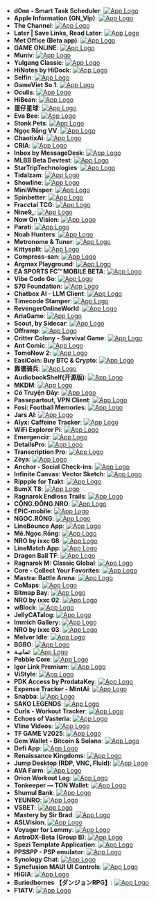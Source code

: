 - **d0ne - Smart Task Scheduler**: [![App Logo](https://is1-ssl.mzstatic.com/image/thumb/Purple211/v4/4d/8a/c8/4d8ac83d-9d47-0f19-801d-17df089fc105/AppIcon-0-0-1x_U007emarketing-0-11-0-85-220.png/200x200bb-80.png)](https://testflight.apple.com/join/7AMhK2B3)
- **Apple Information (GN_Vip)**: [![App Logo](https://is1-ssl.mzstatic.com/image/thumb/Purple211/v4/df/fc/2b/dffc2b87-6e27-b3ac-12f1-b9e2395054b6/AppIcon-1x_U007epad-0-1-85-220-0.png/200x200bb-80.png)](https://testflight.apple.com/join/dgW93q6b)
- **The Channel**: [![App Logo](https://is1-ssl.mzstatic.com/image/thumb/Purple221/v4/07/ef/90/07ef905b-f2c4-4f24-d5db-dcd690a4482f/AppIcon-0-0-1x_U007emarketing-0-6-0-85-220.png/200x200bb-80.png)](https://testflight.apple.com/join/xk7cvGHm)
- **Later | Save Links, Read Later**: [![App Logo](https://is1-ssl.mzstatic.com/image/thumb/Purple221/v4/1c/57/a3/1c57a38e-4f4b-7594-bc42-055092c27cd7/AppIcon-1x_U007epad-0-1-85-220-0.jpeg/200x200bb-80.png)](https://testflight.apple.com/join/7rSBr5pJ)
- **Met Office (Beta app)**: [![App Logo](https://is1-ssl.mzstatic.com/image/thumb/Purple221/v4/3c/16/a7/3c16a73c-d4f3-e5e7-a6b5-49bc23647567/AppIcon-0-0-1x_U007epad-0-1-85-220.png/200x200bb-80.png)](https://testflight.apple.com/join/ScdVVE5Q)
- **GAME ONLINE**: [![App Logo](https://is1-ssl.mzstatic.com/image/thumb/Purple221/v4/b0/49/61/b0496161-48bd-08d5-204a-5e8ee65fee2a/AppIcon-0-0-1x_U007emarketing-0-11-0-85-220.png/200x200bb-80.png)](https://testflight.apple.com/join/ttqHW1by)
- **Muniv**: [![App Logo](https://is1-ssl.mzstatic.com/image/thumb/Purple221/v4/c6/f4/40/c6f44078-f93d-c8f9-827c-6ac81cf2ece4/AppIcon-0-0-1x_U007emarketing-0-11-0-85-220.png/200x200bb-80.png)](https://testflight.apple.com/join/B1ETayA3)
- **Yulgang Classic**: [![App Logo](https://is1-ssl.mzstatic.com/image/thumb/Purple211/v4/2a/e7/bb/2ae7bbab-b722-dcfc-8d99-bb3a7f07639d/AppIcon-0-0-1x_U007emarketing-0-8-0-85-220.png/200x200bb-80.png)](https://testflight.apple.com/join/8eNPn82q)
- **HiNotes by HiDock**: [![App Logo](https://is1-ssl.mzstatic.com/image/thumb/Purple211/v4/45/77/9b/45779bae-6cb6-8c9a-24ed-aa95af5048a4/AppIcon-0-0-1x_U007emarketing-0-8-0-85-220.png/200x200bb-80.png)](https://testflight.apple.com/join/frUvTHk1)
- **Selfin**: [![App Logo](https://is1-ssl.mzstatic.com/image/thumb/Purple211/v4/16/c3/36/16c33684-dc6e-c124-5697-c899afadbe13/AppIcon-0-0-1x_U007epad-0-1-85-220.png/200x200bb-80.png)](https://testflight.apple.com/join/W5nT44gj)
- **GameViet So 1**: [![App Logo](https://is1-ssl.mzstatic.com/image/thumb/Purple221/v4/17/07/62/17076239-12b3-65cb-6736-eccbf7661d52/AppIcon-0-0-1x_U007emarketing-0-8-0-0-85-220.png/200x200bb-80.png)](https://testflight.apple.com/join/YKa4K1bp)
- **Oculis**: [![App Logo](https://is1-ssl.mzstatic.com/image/thumb/Purple221/v4/50/71/33/507133b2-42ef-c5a5-baaf-601f0e35029b/AppIcon-0-0-1x_U007epad-0-1-85-220.jpeg/200x200bb-80.png)](https://testflight.apple.com/join/T2GMP9Pm)
- **HiBean**: [![App Logo](https://is1-ssl.mzstatic.com/image/thumb/Purple211/v4/30/7b/cb/307bcbb2-3134-5d97-b582-f4940f621723/AppIcon-0-0-1x_U007emarketing-0-8-0-85-220.png/200x200bb-80.png)](https://testflight.apple.com/join/XCHXNdTt)
- **蛋仔星球**: [![App Logo](https://is1-ssl.mzstatic.com/image/thumb/Purple211/v4/54/40/44/5440440d-1663-d714-50b1-77d07038e63b/AppIcon-0-0-1x_U007epad-0-1-0-85-220.png/200x200bb-80.png)](https://testflight.apple.com/join/U1uy34cq)
- **Eva Bee**: [![App Logo](https://is1-ssl.mzstatic.com/image/thumb/Purple221/v4/6d/5f/8d/6d5f8d7b-610f-3178-da18-ba3503fedd2c/AppIcon-0-0-1x_U007epad-0-1-0-85-220.png/200x200bb-80.png)](https://testflight.apple.com/join/sAeE1P4t)
- **Stonk Pets**: [![App Logo](https://is1-ssl.mzstatic.com/image/thumb/Purple211/v4/6d/79/ee/6d79ee6e-566a-53e3-795e-340aea89f667/AppIcon-0-0-1x_U007emarketing-0-8-0-85-220.png/200x200bb-80.png)](https://testflight.apple.com/join/WcuGvRHY)
- **Ngọc Rồng VV**: [![App Logo](https://is1-ssl.mzstatic.com/image/thumb/Purple221/v4/44/60/1e/44601e88-d332-c826-47ef-6f2229ef22ed/AppIcon-1x_U007emarketing-0-8-0-85-220-0.png/200x200bb-80.png)](https://testflight.apple.com/join/XmnTDJBx)
- **ChaotixAi**: [![App Logo](https://is1-ssl.mzstatic.com/image/thumb/Purple221/v4/93/f9/8a/93f98acc-c20c-7589-b524-310ac224c7d0/AppIcon-0-0-1x_U007emarketing-0-11-0-85-220.png/200x200bb-80.png)](https://testflight.apple.com/join/evN15B9Q)
- **CRIA**: [![App Logo](https://is1-ssl.mzstatic.com/image/thumb/Purple211/v4/c4/ac/30/c4ac306d-858a-7a72-28f8-250fdd5b3f9c/AppIcon-0-0-1x_U007epad-0-1-85-220.png/200x200bb-80.png)](https://testflight.apple.com/join/t8mfjMnS)
- **Inbox by MessageDesk**: [![App Logo](https://is1-ssl.mzstatic.com/image/thumb/Purple221/v4/93/d6/7d/93d67d80-5e31-9f74-4c33-490f4950c646/AppIcon-0-0-1x_U007emarketing-0-8-0-85-220.png/200x200bb-80.png)](https://testflight.apple.com/join/nXZRzunZ)
- **MLBB Beta Devtest**: [![App Logo](https://is1-ssl.mzstatic.com/image/thumb/Purple221/v4/76/e8/28/76e828d9-0329-e667-cbad-31df98be8596/AppIcon-1x_U007emarketing-0-7-0-85-220-0.png/200x200bb-80.png)](https://testflight.apple.com/join/79CjuN5w)
- **StarTripTechnologies**: [![App Logo](https://is1-ssl.mzstatic.com/image/thumb/Purple221/v4/71/5c/6e/715c6e73-c90c-2ba6-bc64-82ec6972186a/AppIcon-0-0-1x_U007ephone-0-1-0-85-220.png/200x200bb-80.png)](https://testflight.apple.com/join/ZeSteS8w)
- **Tidalzam**: [![App Logo](https://is1-ssl.mzstatic.com/image/thumb/Purple221/v4/f2/b7/f4/f2b7f4a7-17f4-c58d-99c7-2e333fd9bdff/AppIcon-0-0-1x_U007ephone-0-1-0-sRGB-85-220.png/200x200bb-80.png)](https://testflight.apple.com/join/xGMef5Xf)
- **Showline**: [![App Logo](https://is1-ssl.mzstatic.com/image/thumb/Purple221/v4/e7/fe/89/e7fe89b2-dfc9-4496-57d3-ce4891a8c989/AppIcon-0-1x_U007epad-0-1-85-220-0.png/200x200bb-80.png)](https://testflight.apple.com/join/b1CnpqQ7)
- **MiniWhisper**: [![App Logo](https://is1-ssl.mzstatic.com/image/thumb/Purple221/v4/0e/d7/04/0ed704d6-a638-2fb1-72f1-bea250adb0c5/AppIcon-0-0-85-220-0-5-0-2x.png/200x200bb-80.png)](https://testflight.apple.com/join/ShCQ3sVr)
- **Spinbetter**: [![App Logo](https://is1-ssl.mzstatic.com/image/thumb/Purple211/v4/c9/ef/99/c9ef99a5-93f4-fc0e-07ae-6048e3c7c914/AppIcon-0-0-1x_U007epad-0-1-0-85-220.png/200x200bb-80.png)](https://testflight.apple.com/join/MmGcCHma)
- **Fracctal TCG**: [![App Logo](https://is1-ssl.mzstatic.com/image/thumb/Purple211/v4/d4/c7/55/d4c75591-4a9e-aa2c-7bf9-1cc4158742b1/AppIcon-0-0-1x_U007emarketing-0-8-0-85-220.png/200x200bb-80.png)](https://testflight.apple.com/join/rGegPwKA)
- **Nine9_**: [![App Logo](https://is1-ssl.mzstatic.com/image/thumb/Purple211/v4/a1/ae/b4/a1aeb47d-3945-a36a-4480-702a9457e6e8/AppIcon-0-0-1x_U007epad-0-1-85-220.png/200x200bb-80.png)](https://testflight.apple.com/join/KRMEpp4m)
- **Now On Vision**: [![App Logo](https://is1-ssl.mzstatic.com/image/thumb/Purple211/v4/10/06/88/10068897-f61e-7dee-07eb-54c6370b8fa2/AppIcon.lsr/200x200bb-80.png)](https://testflight.apple.com/join/XFKucmQ6)
- **Parati**: [![App Logo](https://is1-ssl.mzstatic.com/image/thumb/Purple221/v4/cb/f2/b6/cbf2b649-8bae-e8d9-d457-1bf52180f267/AppIcon-0-0-1x_U007ephone-0-1-85-220.png/200x200bb-80.png)](https://testflight.apple.com/join/5Hts5wsd)
- **Noah Hunters**: [![App Logo](https://is1-ssl.mzstatic.com/image/thumb/Purple221/v4/6c/83/34/6c83344a-192b-e1db-80e0-0320bb078219/AppIcon-0-0-1x_U007emarketing-0-8-0-85-220.png/200x200bb-80.png)](https://testflight.apple.com/join/NRznNjAc)
- **Metronome & Tuner**: [![App Logo](https://is1-ssl.mzstatic.com/image/thumb/Purple211/v4/c0/0a/8e/c00a8e51-4b2d-ef84-df6b-58501460c647/AppIcon-0-0-1x_U007epad-0-1-85-220.png/200x200bb-80.png)](https://testflight.apple.com/join/VmfFmkhX)
- **Kittysplit**: [![App Logo](https://is1-ssl.mzstatic.com/image/thumb/Purple221/v4/e4/c8/e8/e4c8e881-2753-64a4-1836-8d914ddd078b/AppIcon-0-0-1x_U007epad-0-1-85-220.png/200x200bb-80.png)](https://testflight.apple.com/join/t7zEpPmD)
- **Compress-san**: [![App Logo](https://is1-ssl.mzstatic.com/image/thumb/Purple211/v4/18/76/1c/18761cc5-686c-2f99-96b2-894d6709216a/AppIcon-0-0-1x_U007ephone-0-1-85-220.png/200x200bb-80.png)](https://testflight.apple.com/join/r7V8Jhqt)
- **Argmax Playground**: [![App Logo](https://is1-ssl.mzstatic.com/image/thumb/Purple211/v4/1c/c1/2c/1cc12ca8-c658-2717-08a9-45bb2ee6704f/AppIcon-0-0-1x_U007epad-0-11-0-85-220.png/200x200bb-80.png)](https://testflight.apple.com/join/Q1cywTJw)
- **EA SPORTS FC™ MOBILE BETA**: [![App Logo](https://is1-ssl.mzstatic.com/image/thumb/Purple221/v4/03/28/38/03283823-09ad-91ab-ce33-7267db9777de/AppIcon-0-0-1x_U007emarketing-0-8-0-85-220.png/200x200bb-80.png)](https://testflight.apple.com/join/5WJSgPTd)
- **Vibe Code Go**: [![App Logo](https://is1-ssl.mzstatic.com/image/thumb/Purple221/v4/6b/d6/1c/6bd61c0f-8655-5447-a22b-0d0bab36bf5c/AppIcon-0-0-1x_U007ephone-0-1-85-220.png/200x200bb-80.png)](https://testflight.apple.com/join/gh7Qc1Hr)
- **S70 Foundation**: [![App Logo](https://is1-ssl.mzstatic.com/image/thumb/Purple211/v4/dc/16/0f/dc160fe2-6e25-08d7-0027-bb6fd8823e12/AppIcon-0-1x_U007ephone-0-0-0-1-0-0-85-220-0.png/200x200bb-80.png)](https://testflight.apple.com/join/d7YvZf54)
- **Chatbox AI - LLM Client**: [![App Logo](https://is1-ssl.mzstatic.com/image/thumb/Purple211/v4/2f/fc/5b/2ffc5b7f-6641-f19d-0b49-cafb6407d915/AppIcon-0-0-1x_U007emarketing-0-11-0-85-220.png/200x200bb-80.png)](https://testflight.apple.com/join/8PMSSnBK)
- **Timecode Stamper**: [![App Logo](https://is1-ssl.mzstatic.com/image/thumb/Purple221/v4/72/96/2d/72962d04-65a6-b256-0f94-5e2c18686329/AppIcon-1x_U007epad-0-1-85-220-0.png/200x200bb-80.png)](https://testflight.apple.com/join/VJ6K1SZ4)
- **RevengerOnlineWorld**: [![App Logo](https://is1-ssl.mzstatic.com/image/thumb/Purple211/v4/f3/d6/3e/f3d63efc-dc50-a02a-a490-723ef37b56d7/AppIcon-0-0-1x_U007emarketing-0-8-0-85-220.png/200x200bb-80.png)](https://testflight.apple.com/join/8EVj3Xzv)
- **AriaGame**: [![App Logo](https://is1-ssl.mzstatic.com/image/thumb/Purple211/v4/ed/10/55/ed105501-628e-32ce-c1e5-e31e5393bf4a/AppIcon-0-0-1x_U007emarketing-0-8-0-85-220.png/200x200bb-80.png)](https://testflight.apple.com/join/j986H2PS)
- **Scout, by Sidecar**: [![App Logo](https://is1-ssl.mzstatic.com/image/thumb/Purple211/v4/b6/73/dd/b673dd5d-cf9c-9216-3f8a-812ab927d11e/scout-0-0-1x_U007epad-0-1-85-220.png/200x200bb-80.png)](https://testflight.apple.com/join/DJrwDRkW)
- **Offramp**: [![App Logo](https://is1-ssl.mzstatic.com/image/thumb/Purple211/v4/93/d9/17/93d9173f-e585-fbe6-d6f8-5390326752b9/AppIcon-0-0-1x_U007epad-0-1-85-220.png/200x200bb-80.png)](https://testflight.apple.com/join/z98tXP39)
- **Critter Colony - Survival Game**: [![App Logo](https://is1-ssl.mzstatic.com/image/thumb/Purple221/v4/db/5f/46/db5f46b6-f3f5-bcae-9ef2-60d5268a50a1/AppIcon-1x_U007emarketing-0-6-0-85-220-0.png/200x200bb-80.png)](https://testflight.apple.com/join/yjemw17R)
- **Ant Comic**: [![App Logo](https://is1-ssl.mzstatic.com/image/thumb/Purple211/v4/f5/a2/34/f5a2340a-e0e8-e13f-d17e-0622e24911c6/AppIcon-0-0-1x_U007emarketing-0-8-0-0-85-220.png/200x200bb-80.png)](https://testflight.apple.com/join/RaAyUvFe)
- **TomoNow 2**: [![App Logo](https://is1-ssl.mzstatic.com/image/thumb/Purple221/v4/da/fc/f9/dafcf9cd-86d5-d176-0051-7d2f24dc65e0/AppIcon-0-1x_U007epad-0-1-0-85-220-0.png/200x200bb-80.png)](https://testflight.apple.com/join/HEqPjPGT)
- **EasiCoin: Buy BTC & Crypto**: [![App Logo](https://is1-ssl.mzstatic.com/image/thumb/Purple221/v4/9d/01/42/9d01429f-ac40-29cf-1cb2-d904678888e8/AppIcon-0-0-1x_U007emarketing-0-8-0-85-220.png/200x200bb-80.png)](https://testflight.apple.com/join/13AbRycf)
- **靠谱骑兵**: [![App Logo](https://is1-ssl.mzstatic.com/image/thumb/Purple211/v4/ee/48/97/ee489729-eca4-5628-3bc5-0f65f628f5bf/AppIcon-0-0-1x_U007emarketing-0-6-0-85-220.png/200x200bb-80.png)](https://testflight.apple.com/join/1J8vtoyy)
- **AudiobookShelf(开源版)**: [![App Logo](https://is1-ssl.mzstatic.com/image/thumb/Purple221/v4/9e/cc/9b/9ecc9b17-dfad-04db-d935-7b56a417445a/Icons-0-0-1x_U007emarketing-0-8-0-85-220.png/200x200bb-80.png)](https://testflight.apple.com/join/HkWgESNz)
- **MKDM**: [![App Logo](https://is1-ssl.mzstatic.com/image/thumb/Purple211/v4/af/d2/86/afd2863e-e387-02c5-c35e-9500cd837061/AppIcon-0-0-1x_U007emarketing-0-0-0-7-0-0-sRGB-0-0-0-GLES2_U002c0-512MB-85-220-0-0.png/200x200bb-80.png)](https://testflight.apple.com/join/v83wZHYU)
- **Có Truyện Đây**: [![App Logo](https://is1-ssl.mzstatic.com/image/thumb/Purple221/v4/c9/92/74/c99274a5-30f8-3add-eb25-0f67ef7932b6/AppIcon-0-0-1x_U007emarketing-0-8-0-0-85-220.png/200x200bb-80.png)](https://testflight.apple.com/join/2X6Xm1k2)
- **Passepartout, VPN Client**: [![App Logo](https://is1-ssl.mzstatic.com/image/thumb/Purple221/v4/60/d3/45/60d345a7-f8e0-df9e-094b-8759fc98aea4/AppIcon-0-0-1x_U007epad-0-1-85-220.png/200x200bb-80.png)](https://testflight.apple.com/join/dnA4CXFJ)
- **Fosi: Football Memories**: [![App Logo](https://is1-ssl.mzstatic.com/image/thumb/Purple221/v4/2e/f4/3c/2ef43c78-99d4-e43c-6b72-44bc8eb03893/AppIcon-0-0-1x_U007ephone-0-1-85-220.png/200x200bb-80.png)](https://testflight.apple.com/join/3qKCjTXT)
- **Jars AI**: [![App Logo](https://is1-ssl.mzstatic.com/image/thumb/Purple211/v4/e5/9c/57/e59c5768-b165-274b-1ffb-e5e59ad5493d/AppIcon-0-0-1x_U007emarketing-0-8-0-85-220.png/200x200bb-80.png)](https://testflight.apple.com/join/p4zac3hu)
- **Alyx: Caffeine Tracker**: [![App Logo](https://is1-ssl.mzstatic.com/image/thumb/Purple221/v4/63/ab/4e/63ab4e11-eae4-90d8-2b62-53bd6b8eedef/Alyx-0-0-1x_U007ephone-0-1-0-85-220.png/200x200bb-80.png)](https://testflight.apple.com/join/wRwfK8Nq)
- **WiFi Explorer Pi**: [![App Logo](https://is1-ssl.mzstatic.com/image/thumb/Purple221/v4/71/53/3f/71533fb7-7342-8972-914b-66c007e70945/AppIcon-0-0-1x_U007epad-0-0-0-1-0-85-220.png/200x200bb-80.png)](https://testflight.apple.com/join/KJF3GrRa)
- **Emergenciz**: [![App Logo](https://is1-ssl.mzstatic.com/image/thumb/Purple221/v4/09/13/64/09136406-db2e-b036-5a2c-68f56ecc12e3/AppIcon-0-0-1x_U007epad-0-1-85-220.png/200x200bb-80.png)](https://testflight.apple.com/join/eE4k1A7M)
- **DetailsPro**: [![App Logo](https://is1-ssl.mzstatic.com/image/thumb/Purple211/v4/07/59/59/0759595a-95d3-8bf3-c60d-37704b6f0e9d/AppIcon-0-0-1x_U007epad-0-0-0-1-0-0-sRGB-0-85-220.png/200x200bb-80.png)](https://testflight.apple.com/join/QCrMtMTg)
- **Transcription Pro**: [![App Logo](https://is1-ssl.mzstatic.com/image/thumb/Purple221/v4/2a/2c/75/2a2c750b-35f7-fdcb-2c4a-f63bdbc03849/transcription-app-icon-0-0-85-220-0-6-0-2x-0-0-0.png/200x200bb-80.png)](https://testflight.apple.com/join/eqHe9g46)
- **Zèya**: [![App Logo](https://is1-ssl.mzstatic.com/image/thumb/Purple221/v4/a0/be/ad/a0bead12-d024-7d9b-6d38-87e31fd38db8/AppIcon-0-0-1x_U007ephone-0-1-85-220.png/200x200bb-80.png)](https://testflight.apple.com/join/GyhkTVtH)
- **Anchor - Social Check-ins**: [![App Logo](https://is1-ssl.mzstatic.com/image/thumb/Purple221/v4/04/38/4d/04384da7-e423-5500-7fc7-c1e968e6d25c/AppIcon-0-0-1x_U007ephone-0-1-85-220.png/200x200bb-80.png)](https://testflight.apple.com/join/cs6J1fzx)
- **Infinite Canvas: Vector Sketch**: [![App Logo](https://is1-ssl.mzstatic.com/image/thumb/Purple221/v4/13/e9/6f/13e96fe8-4a63-23e4-6077-d71e9ecaeba9/AppIcon-0-0-1x_U007epad-0-1-85-220.png/200x200bb-80.png)](https://testflight.apple.com/join/UzgVUV7k)
- **Rippple for Trakt**: [![App Logo](https://is1-ssl.mzstatic.com/image/thumb/Purple211/v4/53/2e/aa/532eaa0e-5398-20ba-fa8e-13c8d7f88889/AppIcon-0-0-1x_U007epad-0-1-0-85-220.png/200x200bb-80.png)](https://testflight.apple.com/join/UgPDmnAy)
- **BumX T8**: [![App Logo](https://is1-ssl.mzstatic.com/image/thumb/Purple211/v4/ab/44/8a/ab448a02-c36a-d180-1db8-c9f6c401d37f/AppIcon-0-0-1x_U007emarketing-0-11-0-85-220.png/200x200bb-80.png)](https://testflight.apple.com/join/4Ed7CdN9)
- **Ragnarok Endless Trails**: [![App Logo](https://is1-ssl.mzstatic.com/image/thumb/Purple211/v4/00/69/48/006948ac-793d-dc90-a21e-bcd7282db13d/AppIcon-0-0-1x_U007emarketing-0-8-0-85-220.png/200x200bb-80.png)](https://testflight.apple.com/join/7ErGJ6kR)
- **CỘNG.ĐỒNG.NRO**: [![App Logo](https://is1-ssl.mzstatic.com/image/thumb/Purple211/v4/a9/76/8e/a9768e7d-a3da-8af8-f76d-f7d040b115f9/AppIcon-0-0-1x_U007emarketing-0-8-0-85-220.png/200x200bb-80.png)](https://testflight.apple.com/join/hu6NKh1R)
- **EPiC-mobile**: [![App Logo](https://is1-ssl.mzstatic.com/image/thumb/Purple221/v4/82/46/bb/8246bb3c-232c-4100-a9c5-067d4b7fcf97/AppIcon-0-1x_U007emarketing-0-8-0-85-220-0.png/200x200bb-80.png)](https://testflight.apple.com/join/9CMSZfjC)
- **NGOC.RÔNG**: [![App Logo](https://is1-ssl.mzstatic.com/image/thumb/Purple211/v4/fe/0d/ff/fe0dff66-0749-9b83-8ca6-002e402a2d0c/AppIcon-0-0-1x_U007emarketing-0-8-0-85-220.png/200x200bb-80.png)](https://testflight.apple.com/join/VuJEvxCN)
- **LineBounce App**: [![App Logo](https://is1-ssl.mzstatic.com/image/thumb/Purple211/v4/e4/05/72/e40572de-dd43-45d2-de2c-36be12e69ea5/AppIcon-0-0-1x_U007epad-0-1-0-85-220.png/200x200bb-80.png)](https://testflight.apple.com/join/PkegAbGV)
- **Mê.Ngọc.Rồng**: [![App Logo](https://is1-ssl.mzstatic.com/image/thumb/Purple211/v4/db/e5/11/dbe51188-4308-2c05-3c3c-fddaef124ac9/AppIcon-0-0-1x_U007emarketing-0-8-0-85-220.png/200x200bb-80.png)](https://testflight.apple.com/join/MjuzfKVz)
- **NRO by ixxc 08**: [![App Logo](https://is1-ssl.mzstatic.com/image/thumb/Purple211/v4/76/89/70/76897040-738b-b273-f7a2-1662524a429b/AppIcon-1x_U007emarketing-0-8-0-85-220-0.png/200x200bb-80.png)](https://testflight.apple.com/join/mspeMFXG)
- **LineMatch App**: [![App Logo](https://is1-ssl.mzstatic.com/image/thumb/Purple221/v4/c3/15/f9/c315f99f-c024-ff93-d053-3c7f9668faa4/AppIcon-0-0-1x_U007epad-0-1-0-85-220.png/200x200bb-80.png)](https://testflight.apple.com/join/NGR8UFgS)
- **Dragon Ball TF**: [![App Logo](https://is1-ssl.mzstatic.com/image/thumb/Purple211/v4/aa/0c/a3/aa0ca3c5-58ae-b713-ddc9-ffb88997a80c/AppIcon-1x_U007emarketing-0-8-0-85-220-0.png/200x200bb-80.png)](https://testflight.apple.com/join/RMQZ3tP1)
- **Ragnarok M: Classic Global**: [![App Logo](https://is1-ssl.mzstatic.com/image/thumb/Purple211/v4/98/ea/9f/98ea9fd7-8523-23b6-9197-81b24cc96ef7/AppIcon-1x_U007emarketing-0-8-0-85-220-0.png/200x200bb-80.png)](https://testflight.apple.com/join/gZ7X8GH9)
- **Core - Collect Your Favorites**: [![App Logo](https://is1-ssl.mzstatic.com/image/thumb/Purple221/v4/23/1d/1c/231d1cdc-eaa7-9bba-860a-1001535ea10c/AppIcon-0-0-1x_U007ephone-0-1-85-220.png/200x200bb-80.png)](https://testflight.apple.com/join/guWngHgd)
- **Mastra: Battle Arena**: [![App Logo](https://is1-ssl.mzstatic.com/image/thumb/Purple221/v4/d1/65/a1/d165a15f-d5bd-0d68-612d-02132ffe327c/AppIcon-0-0-1x_U007emarketing-0-8-0-85-220.png/200x200bb-80.png)](https://testflight.apple.com/join/7WkKapuN)
- **CoMaps**: [![App Logo](https://is1-ssl.mzstatic.com/image/thumb/Purple221/v4/aa/fa/18/aafa1804-e0ce-910e-2e54-afd8ed954d7b/Icon-0-0-1x_U007epad-0-0-0-1-0-0-0-85-220.png/200x200bb-80.png)](https://testflight.apple.com/join/EGSsGRn7)
- **Bitmap Bay**: [![App Logo](https://is1-ssl.mzstatic.com/image/thumb/Purple211/v4/e5/17/8c/e5178cde-5453-1c85-a6e2-1e758b8a3591/AppIcon-0-0-1x_U007epad-0-11-0-85-220.png/200x200bb-80.png)](https://testflight.apple.com/join/tB2Df61B)
- **NRO by ixxc 02**: [![App Logo](https://is1-ssl.mzstatic.com/image/thumb/Purple211/v4/e9/09/34/e90934eb-3227-8f54-eaf8-8c0e0baa5d88/AppIcon-0-0-1x_U007emarketing-0-8-0-85-220.png/200x200bb-80.png)](https://testflight.apple.com/join/mgAFP9pS)
- **wBlock**: [![App Logo](https://is1-ssl.mzstatic.com/image/thumb/Purple221/v4/31/d9/87/31d987b2-0bd5-cf95-fa21-94a9c8e93f9e/AppIcon-0-1x_U007epad-0-1-85-220-0.png/200x200bb-80.png)](https://testflight.apple.com/join/nCjEmXVQ)
- **JellyCATalog**: [![App Logo](https://is1-ssl.mzstatic.com/image/thumb/Purple221/v4/f0/86/6d/f0866dc0-9faa-360e-2da3-6b04088c0856/AppIcon-0-0-1x_U007epad-0-11-0-85-220.jpeg/200x200bb-80.png)](https://testflight.apple.com/join/Ps85q1Ah)
- **Immich Gallery**: [![App Logo](https://is1-ssl.mzstatic.com/image/thumb/Purple221/v4/b5/f6/aa/b5f6aa1b-4295-442a-6660-6d7c8a086e2f/App_Icon-marketing.lsr/200x200bb-80.png)](https://testflight.apple.com/join/EVqUjrYs)
- **NRO by ixxc 03**: [![App Logo](https://is1-ssl.mzstatic.com/image/thumb/Purple221/v4/ec/01/65/ec01655c-5e66-ed30-5bc2-32e4e74cf235/AppIcon-1x_U007emarketing-0-8-0-85-220-0.png/200x200bb-80.png)](https://testflight.apple.com/join/kw8PrrTV)
- **Melvor Idle**: [![App Logo](https://is1-ssl.mzstatic.com/image/thumb/Purple211/v4/a5/45/cd/a545cdb1-ba84-dc2d-14e9-488aea65d7e7/AppIcon-0-0-1x_U007emarketing-0-7-0-85-220.png/200x200bb-80.png)](https://testflight.apple.com/join/5kj76Wnt?ref=news.melvoridle.com)
- **BGBO**: [![App Logo](https://is1-ssl.mzstatic.com/image/thumb/Purple221/v4/b0/21/91/b02191cc-f17d-2be6-7c38-89e30b48a4f8/AppIcon-0-0-1x_U007emarketing-0-11-0-85-220.png/200x200bb-80.png)](https://testflight.apple.com/join/58dgX5vY)
- **ثمانيـة**: [![App Logo](https://is1-ssl.mzstatic.com/image/thumb/Purple211/v4/bc/56/d9/bc56d963-7fd9-888c-aa4d-5d2e3d0a5790/AppIcon-0-0-1x_U007ephone-0-1-0-85-220.png/200x200bb-80.png)](https://testflight.apple.com/join/Z6mZrMPh)
- **Pebble Core**: [![App Logo](https://is1-ssl.mzstatic.com/image/thumb/Purple221/v4/55/93/80/559380c0-7fc8-7f25-0a7d-d2fd13bfd896/AppIcon-0-0-1x_U007epad-0-1-85-220.png/200x200bb-80.png)](https://testflight.apple.com/join/M695eCup)
- **Igor Link Premium**: [![App Logo](https://is1-ssl.mzstatic.com/image/thumb/Purple221/v4/ff/a1/08/ffa108c9-e8dc-cc63-2646-ae1ebe54a67e/AppIcon-0-0-1x_U007ephone-0-1-85-220.png/200x200bb-80.png)](https://testflight.apple.com/join/eVerMSgA)
- **ViStyle**: [![App Logo](https://is1-ssl.mzstatic.com/image/thumb/Purple211/v4/7c/9b/71/7c9b717f-95f3-15e2-0117-46ada0bd7fba/AppIcon-0-0-1x_U007ephone-0-1-85-220.jpeg/200x200bb-80.png)](https://testflight.apple.com/join/vCnB9gDY)
- **PDK Access by ProdataKey**: [![App Logo](https://is1-ssl.mzstatic.com/image/thumb/Purple211/v4/f4/29/58/f4295813-171f-30d9-5453-fe12f670b88d/AppIcon-0-0-1x_U007epad-0-1-0-85-220.png/200x200bb-80.png)](https://testflight.apple.com/join/OHwTybsU)
- **Expense Tracker - MintAi**: [![App Logo](https://is1-ssl.mzstatic.com/image/thumb/Purple211/v4/5a/64/9a/5a649a58-bc95-24f3-f7cb-07b96f84c661/AppIcon-0-0-1x_U007epad-0-1-0-85-220.png/200x200bb-80.png)](https://testflight.apple.com/join/3WFJJ4YQ)
- **Snabba**: [![App Logo](https://is1-ssl.mzstatic.com/image/thumb/Purple221/v4/1b/5d/f4/1b5df40f-9f12-2110-63a0-a2ee6953fbd1/AppIcon-0-0-1x_U007epad-0-1-85-220.png/200x200bb-80.png)](https://testflight.apple.com/join/VkTfEhuK)
- **SAKO LEGENDS**: [![App Logo](https://is1-ssl.mzstatic.com/image/thumb/Purple221/v4/73/ed/2f/73ed2f71-a78c-1399-d064-2dec37fa5ff1/AppIcon-0-0-1x_U007emarketing-0-8-0-85-220.png/200x200bb-80.png)](https://testflight.apple.com/join/2fecSa4G)
- **Curls - Workout Tracker**: [![App Logo](https://is1-ssl.mzstatic.com/image/thumb/Purple221/v4/06/2a/54/062a54c5-2e85-f86b-8e0e-8f07a79b066d/AppIcon-0-0-1x_U007ephone-0-1-85-220.png/200x200bb-80.png)](https://testflight.apple.com/join/mAfE5kJD)
- **Echoes of Vasteria**: [![App Logo](https://is1-ssl.mzstatic.com/image/thumb/Purple211/v4/8d/61/3d/8d613d6c-d40f-1c17-997c-e5e41ee095b0/AppIcon-0-0-1x_U007emarketing-0-8-0-85-220.png/200x200bb-80.png)](https://testflight.apple.com/join/15bpAkuh)
- **Vline Videos**: [![App Logo](https://is1-ssl.mzstatic.com/image/thumb/Purple221/v4/eb/33/5b/eb335b10-b3ca-b824-2eda-cff19b6579bb/AppIcon-0-0-1x_U007ephone-0-0-0-1-0-85-220.jpeg/200x200bb-80.png)](https://testflight.apple.com/join/9EXk8YZU)
- **TF GAME V2025**: [![App Logo](https://is1-ssl.mzstatic.com/image/thumb/Purple211/v4/fb/e1/ff/fbe1ff7d-50c4-2c36-5be5-2173ff19b479/AppIcon-0-0-1x_U007emarketing-0-0-0-7-0-0-sRGB-0-0-0-GLES2_U002c0-512MB-85-220-0-0.png/200x200bb-80.png)](https://testflight.apple.com/join/VbPF4gBp)
- **Gem Wallet - Bitcoin & Solana**: [![App Logo](https://is1-ssl.mzstatic.com/image/thumb/Purple211/v4/94/7a/82/947a8234-0bf9-51f8-85f3-f40a26ff4dd6/AppIcon-0-0-1x_U007epad-0-1-85-220.png/200x200bb-80.png)](https://testflight.apple.com/join/GUrGydJz)
- **Defi App**: [![App Logo](https://is1-ssl.mzstatic.com/image/thumb/Purple211/v4/7f/4a/26/7f4a2696-508d-df2d-1c10-0104769a2905/AppIcon-0-0-1x_U007ephone-0-1-85-220.png/200x200bb-80.png)](https://testflight.apple.com/join/CxrtEEqv)
- **Renaissance Kingdoms**: [![App Logo](https://is1-ssl.mzstatic.com/image/thumb/Purple211/v4/2c/91/3e/2c913e3f-fab4-ac65-78f7-7c53bfc261ed/AppIcon-1x_U007epad-0-1-85-220-0.png/200x200bb-80.png)](https://testflight.apple.com/join/KkFL0EvO)
- **Jump Desktop (RDP, VNC, Fluid)**: [![App Logo](https://is1-ssl.mzstatic.com/image/thumb/Purple211/v4/1f/c5/82/1fc58253-9d02-97c9-e044-da76d3127b05/AppIcon-0-1x_U007emarketing-0-11-0-85-220-0.png/200x200bb-80.png)](https://testflight.apple.com/join/PT4ZWw0g)
- **AVA Farm**: [![App Logo](https://is1-ssl.mzstatic.com/image/thumb/Purple211/v4/47/be/06/47be0667-841d-5da4-7930-cd2d1c1d8acf/AppIcon-0-0-1x_U007emarketing-0-8-0-85-220.png/200x200bb-80.png)](https://testflight.apple.com/join/Ez9S8Z1h)
- **Orion Workout Log**: [![App Logo](https://is1-ssl.mzstatic.com/image/thumb/Purple211/v4/77/c3/59/77c35957-d679-b375-fd77-607d4b820a4f/AppIcon-0-0-1x_U007emarketing-0-11-0-85-220.png/200x200bb-80.png)](https://testflight.apple.com/join/kvSQCK6s)
- **Tonkeeper — TON Wallet**: [![App Logo](https://is1-ssl.mzstatic.com/image/thumb/Purple221/v4/60/e4/8c/60e48ce1-1f9b-1d9c-035e-28f77862ede2/AppIcon-0-0-1x_U007ephone-0-1-85-220.png/200x200bb-80.png)](https://testflight.apple.com/join/xAbgNWXG)
- **Shumul Bank**: [![App Logo](https://is1-ssl.mzstatic.com/image/thumb/Purple211/v4/76/39/7e/76397e48-7bb7-9ce2-0f85-d8ae11f45a33/AppIcon-0-0-1x_U007emarketing-0-11-0-0-85-220.png/200x200bb-80.png)](https://testflight.apple.com/join/S764tWuM)
- **YEUNRO**: [![App Logo](https://is1-ssl.mzstatic.com/image/thumb/Purple221/v4/29/56/81/29568152-7f11-2353-68b0-42a5134900a2/AppIcon-0-0-1x_U007emarketing-0-8-0-85-220.png/200x200bb-80.png)](https://testflight.apple.com/join/SgvtPpjd)
- **VSBET**: [![App Logo](https://is1-ssl.mzstatic.com/image/thumb/Purple211/v4/67/e9/98/67e998a3-9d7f-4641-0dda-3fa4338ce900/AppIcon-vd013-0-0-1x_U007emarketing-0-11-0-85-220.png/200x200bb-80.png)](https://testflight.apple.com/join/SFkssRVX)
- **Mastery by Sir Brad**: [![App Logo](https://is1-ssl.mzstatic.com/image/thumb/Purple221/v4/a5/88/f0/a588f041-f6a5-49f8-ed22-edfd2d0e2de4/AppIcon-0-1x_U007emarketing-0-8-0-sRGB-85-220-0.png/200x200bb-80.png)](https://testflight.apple.com/join/WbpwRW3Q)
- **ASLVision**: [![App Logo](https://is1-ssl.mzstatic.com/image/thumb/Purple211/v4/11/d2/54/11d25423-5b98-2118-7e41-414fe69fcd39/AppIcon-0-0-1x_U007emarketing-0-8-0-85-220.png/200x200bb-80.png)](https://testflight.apple.com/join/GUrbMhV8)
- **Voyager for Lemmy**: [![App Logo](https://is1-ssl.mzstatic.com/image/thumb/Purple211/v4/6f/6c/25/6f6c2557-1657-3720-c9b8-49f7bb6e0f45/AppIcon-0-0-1x_U007epad-0-1-85-220.png/200x200bb-80.png)](https://testflight.apple.com/join/nWLw1MBM)
- **AstroDX-Beta (Group B)**: [![App Logo](https://is1-ssl.mzstatic.com/image/thumb/Purple221/v4/01/b8/e5/01b8e59d-ce57-5279-999a-eed90dc5c5da/AppIcon-0-0-1x_U007emarketing-0-8-0-85-220.png/200x200bb-80.png)](https://testflight.apple.com/join/ocj3yptn)
- **Spezi Template Application**: [![App Logo](https://is1-ssl.mzstatic.com/image/thumb/Purple211/v4/1c/7a/6f/1c7a6f1c-d075-cbf1-b831-0eaa62235c2b/AppIcon-0-0-1x_U007epad-0-1-85-220.png/200x200bb-80.png)](https://testflight.apple.com/join/ipEezBY1)
- **PPSSPP - PSP emulator**: [![App Logo](https://is1-ssl.mzstatic.com/image/thumb/Purple211/v4/ac/c2/52/acc25255-56c6-abd6-db07-e5c1280480f8/AppIcon-0-0-1x_U007epad-0-1-0-85-220.png/200x200bb-80.png)](https://testflight.apple.com/join/uNlhFG0m)
- **Synology Chat**: [![App Logo](https://is1-ssl.mzstatic.com/image/thumb/Purple221/v4/70/77/1e/70771ea0-5fa2-b817-8388-44efc2a1a9a8/AppIcon-0-0-1x_U007emarketing-0-7-0-85-220.png/200x200bb-80.png)](https://testflight.apple.com/join/LrUOKBQp)
- **Syncfusion MAUI UI Controls**: [![App Logo](https://is1-ssl.mzstatic.com/image/thumb/Purple211/v4/b2/f0/d2/b2f0d295-1310-4e37-fb72-0b8c6c2f4ee9/appicon-0-0-1x_U007emarketing-0-8-0-85-220.png/200x200bb-80.png)](https://testflight.apple.com/join/EEOtwVNN)
- **HiGIA**: [![App Logo](https://is1-ssl.mzstatic.com/image/thumb/Purple221/v4/b0/dc/a3/b0dca322-34b1-3d04-01a7-72e4029de1ab/AppIcon-0-0-1x_U007emarketing-0-8-0-0-85-220.png/200x200bb-80.png)](https://testflight.apple.com/join/rdXtN6in)
- **Buriedbornes 【ダンジョンRPG】**: [![App Logo](https://is1-ssl.mzstatic.com/image/thumb/Purple211/v4/89/7e/f6/897ef655-5299-16ed-d8a8-378d8f7fb4d7/AppIcon-1x_U007emarketing-0-8-0-85-220-0.png/200x200bb-80.png)](https://testflight.apple.com/join/hDwgkk2S)
- **F1ATV**: [![App Logo](https://is1-ssl.mzstatic.com/image/thumb/Purple221/v4/53/c5/8a/53c58a9e-99df-4d76-d9fd-8aec252ff262/App_Icon-marketing.lsr/200x200bb-80.png)](https://testflight.apple.com/join/NRswe1IZ)